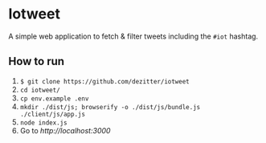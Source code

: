 # Iotweet

A simple web application to fetch & filter tweets including the `#iot` hashtag.

## How to run

1. `$ git clone https://github.com/dezitter/iotweet`
2. `cd iotweet/`
3. `cp env.example .env`
4. `mkdir ./dist/js; browserify -o ./dist/js/bundle.js ./client/js/app.js`
5. `node index.js`
6. Go to *http://localhost:3000*
